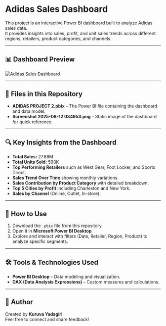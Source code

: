 # Adidas Sales Dashboard

This project is an interactive Power BI dashboard built to analyze Adidas sales data.  
It provides insights into sales, profit, and unit sales trends across different regions, retailers, product categories, and channels.

---

## 📊 Dashboard Preview
![Adidas Sales Dashboard](adidas_dashboard.png)

---

## 📂 Files in this Repository
- **ADIDAS PROJECT 2.pbix** – The Power BI file containing the dashboard and data model.
- **Screenshot 2025-08-12 034953.png** – Static image of the dashboard for quick reference.

---

## 🔍 Key Insights from the Dashboard
- **Total Sales:** 27.68M  
- **Total Units Sold:** 593K  
- **Top Performing Retailers** such as West Gear, Foot Locker, and Sports Direct.  
- **Sales Trend Over Time** showing monthly variations.  
- **Sales Contribution by Product Category** with detailed breakdown.  
- **Top 5 Cities by Profit** including Charleston and New York.  
- **Sales by Channel** (Online, Outlet, In-store).

---

## 🚀 How to Use
1. Download the `.pbix` file from this repository.
2. Open it in **Microsoft Power BI Desktop**.
3. Explore and interact with filters (Date, Retailer, Region, Product) to analyze specific segments.

---

## 🛠 Tools & Technologies Used
- **Power BI Desktop** – Data modeling and visualization.
- **DAX (Data Analysis Expressions)** – Custom measures and calculations.

---

## 📌 Author
Created by **Kuruva Yadagiri**  
Feel free to connect and share feedback!
